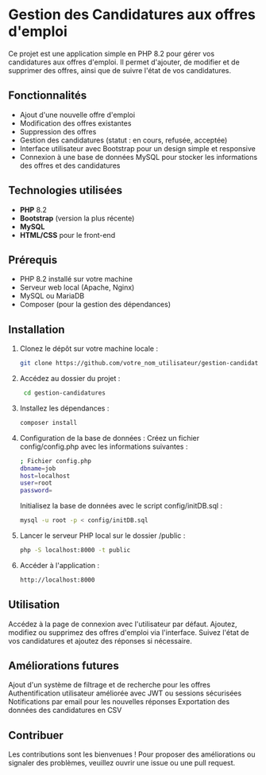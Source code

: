 # Gestion des Candidatures aux offres d'emploi

Ce projet est une application simple en PHP 8.2 pour gérer vos candidatures aux offres d'emploi. Il permet d'ajouter, de modifier et de supprimer des offres, ainsi que de suivre l'état de vos candidatures.

## Fonctionnalités

- Ajout d'une nouvelle offre d'emploi
- Modification des offres existantes
- Suppression des offres
- Gestion des candidatures (statut : en cours, refusée, acceptée)
- Interface utilisateur avec Bootstrap pour un design simple et responsive
- Connexion à une base de données MySQL pour stocker les informations des offres et des candidatures

## Technologies utilisées

- **PHP** 8.2
- **Bootstrap** (version la plus récente)
- **MySQL**
- **HTML/CSS** pour le front-end

## Prérequis

- PHP 8.2 installé sur votre machine
- Serveur web local (Apache, Nginx)
- MySQL ou MariaDB
- Composer (pour la gestion des dépendances)

## Installation

1. Clonez le dépôt sur votre machine locale :

   ```bash
   git clone https://github.com/votre_nom_utilisateur/gestion-candidatures.git
   ```

2. Accédez au dossier du projet :

   ```bash
    cd gestion-candidatures
   ```

3. Installez les dépendances :

   ```bash
   composer install
   ```

4. Configuration de la base de données :
   Créez un fichier config/config.php avec les informations suivantes :

   ```bash
   ; Fichier config.php
   dbname=job
   host=localhost
   user=root
   password=
   ```

   Initialisez la base de données avec le script config/initDB.sql :

   ```bash
   mysql -u root -p < config/initDB.sql
   ```

5. Lancer le serveur PHP local sur le dossier /public :

   ```bash
   php -S localhost:8000 -t public
   ```

6. Accéder à l'application :
   ```bash
   http://localhost:8000
   ```

## Utilisation

Accédez à la page de connexion avec l'utilisateur par défaut.
Ajoutez, modifiez ou supprimez des offres d'emploi via l'interface.
Suivez l'état de vos candidatures et ajoutez des réponses si nécessaire.

## Améliorations futures

Ajout d'un système de filtrage et de recherche pour les offres
Authentification utilisateur améliorée avec JWT ou sessions sécurisées
Notifications par email pour les nouvelles réponses
Exportation des données des candidatures en CSV

## Contribuer

Les contributions sont les bienvenues ! Pour proposer des améliorations ou signaler des problèmes, veuillez ouvrir une issue ou une pull request.
